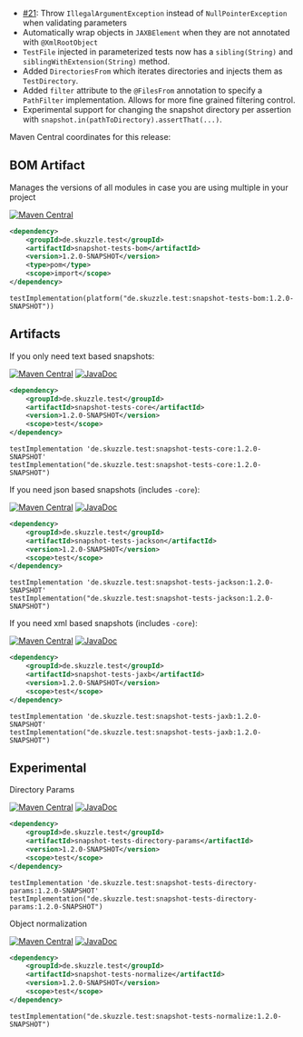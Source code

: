 * [#21](https://github.com/skuzzle/snapshot-tests/issues/21): Throw `IllegalArgumentException` instead of `NullPointerException` when validating parameters
* Automatically wrap objects in `JAXBElement` when they are not annotated with `@XmlRootObject`
* `TestFile` injected in parameterized tests now has a `sibling(String)` and `siblingWithExtension(String)` method.
* Added `DirectoriesFrom` which iterates directories and injects them as `TestDirectory`.
* Added `filter` attribute to the `@FilesFrom` annotation to specify a `PathFilter` implementation. Allows for more fine grained filtering control.
* Experimental support for changing the snapshot directory per assertion with `snapshot.in(pathToDirectory).assertThat(...)`.

Maven Central coordinates for this release:

## BOM Artifact
Manages the versions of all modules in case you are using multiple in your project

[![Maven Central](https://img.shields.io/static/v1?label=MavenCentral&message=1.2.0-SNAPSHOT&color=blue)](https://search.maven.org/artifact/de.skuzzle.test/snapshot-tests-bom/1.2.0-SNAPSHOT/jar)

```xml
<dependency>
    <groupId>de.skuzzle.test</groupId>
    <artifactId>snapshot-tests-bom</artifactId>
    <version>1.2.0-SNAPSHOT</version>
    <type>pom</type>
    <scope>import</scope>
</dependency>
```

```
testImplementation(platform("de.skuzzle.test:snapshot-tests-bom:1.2.0-SNAPSHOT"))
```

## Artifacts
If you only need text based snapshots:

[![Maven Central](https://img.shields.io/static/v1?label=MavenCentral&message=1.2.0-SNAPSHOT&color=blue)](https://search.maven.org/artifact/de.skuzzle.test/snapshot-tests-core/1.2.0-SNAPSHOT/jar) [![JavaDoc](https://img.shields.io/static/v1?label=JavaDoc&message=1.2.0-SNAPSHOT&color=orange)](http://www.javadoc.io/doc/de.skuzzle.test/snapshot-tests-core/1.2.0-SNAPSHOT)

```xml
<dependency>
    <groupId>de.skuzzle.test</groupId>
    <artifactId>snapshot-tests-core</artifactId>
    <version>1.2.0-SNAPSHOT</version>
    <scope>test</scope>
</dependency>
```

```
testImplementation 'de.skuzzle.test:snapshot-tests-core:1.2.0-SNAPSHOT'
testImplementation("de.skuzzle.test:snapshot-tests-core:1.2.0-SNAPSHOT")
```

If you need json based snapshots (includes `-core`):

[![Maven Central](https://img.shields.io/static/v1?label=MavenCentral&message=1.2.0-SNAPSHOT&color=blue)](https://search.maven.org/artifact/de.skuzzle.test/snapshot-tests-jackson/1.2.0-SNAPSHOT/jar) [![JavaDoc](https://img.shields.io/static/v1?label=JavaDoc&message=1.2.0-SNAPSHOT&color=orange)](http://www.javadoc.io/doc/de.skuzzle.test/snapshot-tests-jackson/1.2.0-SNAPSHOT)

```xml
<dependency>
    <groupId>de.skuzzle.test</groupId>
    <artifactId>snapshot-tests-jackson</artifactId>
    <version>1.2.0-SNAPSHOT</version>
    <scope>test</scope>
</dependency>
```

```
testImplementation 'de.skuzzle.test:snapshot-tests-jackson:1.2.0-SNAPSHOT'
testImplementation("de.skuzzle.test:snapshot-tests-jackson:1.2.0-SNAPSHOT")
```

If you need xml based snapshots (includes `-core`):

[![Maven Central](https://img.shields.io/static/v1?label=MavenCentral&message=1.2.0-SNAPSHOT&color=blue)](https://search.maven.org/artifact/de.skuzzle.test/snapshot-tests-jaxb/1.2.0-SNAPSHOT/jar) [![JavaDoc](https://img.shields.io/static/v1?label=JavaDoc&message=1.2.0-SNAPSHOT&color=orange)](http://www.javadoc.io/doc/de.skuzzle.test/snapshot-tests-jaxb/1.2.0-SNAPSHOT)

```xml
<dependency>
    <groupId>de.skuzzle.test</groupId>
    <artifactId>snapshot-tests-jaxb</artifactId>
    <version>1.2.0-SNAPSHOT</version>
    <scope>test</scope>
</dependency>
```

```
testImplementation 'de.skuzzle.test:snapshot-tests-jaxb:1.2.0-SNAPSHOT'
testImplementation("de.skuzzle.test:snapshot-tests-jaxb:1.2.0-SNAPSHOT")
```

## Experimental
Directory Params

[![Maven Central](https://img.shields.io/static/v1?label=MavenCentral&message=1.2.0-SNAPSHOT&color=blue)](https://search.maven.org/artifact/de.skuzzle.test/snapshot-tests-directory-params/1.2.0-SNAPSHOT/jar) [![JavaDoc](https://img.shields.io/static/v1?label=JavaDoc&message=1.2.0-SNAPSHOT&color=orange)](http://www.javadoc.io/doc/de.skuzzle.test/snapshot-tests-directory-params/1.2.0-SNAPSHOT)

```xml
<dependency>
    <groupId>de.skuzzle.test</groupId>
    <artifactId>snapshot-tests-directory-params</artifactId>
    <version>1.2.0-SNAPSHOT</version>
    <scope>test</scope>
</dependency>
```

```
testImplementation 'de.skuzzle.test:snapshot-tests-directory-params:1.2.0-SNAPSHOT'
testImplementation("de.skuzzle.test:snapshot-tests-directory-params:1.2.0-SNAPSHOT")
```

Object normalization

[![Maven Central](https://img.shields.io/static/v1?label=MavenCentral&message=1.2.0-SNAPSHOT&color=blue)](https://search.maven.org/artifact/de.skuzzle.test/snapshot-tests-normalize/1.2.0-SNAPSHOT/jar) [![JavaDoc](https://img.shields.io/static/v1?label=JavaDoc&message=1.2.0-SNAPSHOT&color=orange)](http://www.javadoc.io/doc/de.skuzzle.test/snapshot-tests-normalize/1.2.0-SNAPSHOT)

```xml
<dependency>
    <groupId>de.skuzzle.test</groupId>
    <artifactId>snapshot-tests-normalize</artifactId>
    <version>1.2.0-SNAPSHOT</version>
    <scope>test</scope>
</dependency>
```

```
testImplementation("de.skuzzle.test:snapshot-tests-normalize:1.2.0-SNAPSHOT")
```